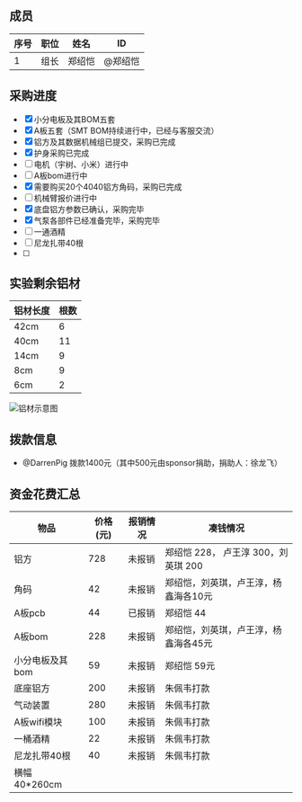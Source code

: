 ## 成员

| 序号 | 职位 | 姓名  | ID       |
|------|------|-------|----------|
| 1    | 组长 | 郑绍恺 | @郑绍恺 |

## 采购进度

- [x] 小分电板及其BOM五套
- [x] A板五套（SMT BOM持续进行中，已经与客服交流）
- [x] 铝方及其数据机械组已提交，采购已完成
- [x] 护身采购已完成
- [ ] 电机（宇树、小米）进行中
- [ ] A板bom进行中
- [x] 需要购买20个4040铝方角码，采购已完成
- [ ] 机械臂报价进行中
- [x] 底盘铝方参数已确认，采购完毕
- [x] 气泵各部件已经准备完毕，采购完毕
- [ ] 一通酒精
- [ ] 尼龙扎带40根
- [ ] 

## 实验剩余铝材

| 铝材长度 | 根数 |
|----------|------|
| 42cm     | 6    |
| 40cm     | 11   |
| 14cm     | 9    |
| 8cm      | 9    |
| 6cm      | 2    |

![铝材示意图](https://example.com/aluminum_sketch.jpg)

## 拨款信息

- @DarrenPig 拨款1400元（其中500元由sponsor捐助，捐助人：徐龙飞）

## 资金花费汇总

| 物品             | 价格 (元) | 报销情况   |凑钱情况   |
|------------------|------------|------------|--------|
| 铝方             | 728        | 未报销     | 郑绍恺 228， 卢王淳 300，刘英琪 200|
| 角码             | 42         | 未报销     | 郑绍恺，刘英琪，卢王淳，杨鑫海各10元|
| A板pcb          | 44         | 已报销      |郑绍恺 44|
| A板bom          | 228        | 未报销     | 郑绍恺，刘英琪，卢王淳，杨鑫海各45元|
| 小分电板及其bom  | 59         | 未报销     |郑绍恺 59元|
| 底座铝方        | 200        | 未报销     |朱佩韦打款|
| 气动装置         | 280        | 未报销     |朱佩韦打款|
|A板wifi模块      | 100        | 未报销     | 朱佩韦打款|
|一桶酒精            | 22         | 未报销     |  朱佩韦打款    |
|  尼龙扎带40根       |   40      |    未报销      |   朱佩韦打款     |
|   横幅40*260cm        |            |           |          |